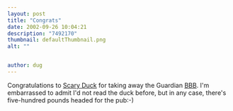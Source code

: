 ```yaml
---
layout: post
title: "Congrats"
date: 2002-09-26 10:04:21
description: "7492170"
thumbnail: defaultThumbnail.png
alt: ""


author: dug
---
```


<p>Congratulations to <a href="http://scaryduck.blogspot.com/">Scary Duck</a> for taking away the Guardian <a href="http://www.guardian.co.uk/online/story/0,3605,798749,00.html"><span class="caps">BBB</span></a>. I'm embarrassed to admit I'd not read the duck before, but in any case, there's five-hundred pounds headed for the pub:-)</p>
